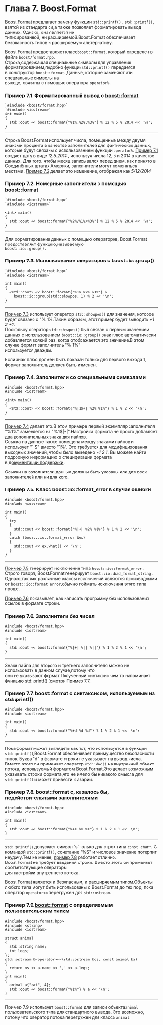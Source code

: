 # Глава 7. Boost.Format

[Вoost.Format](http://www.boost.org/doc/libs/1_62_0/libs/format/) предлагает замену функции `std::printf().` `std::printf()`, взятой из стандарта си,а также позволяет форматировать вывод данных. Однако, она является ни  
типизированной, ни расширяемой.Boost.Format обеспечивает безопасность типов и расширяемую альтернативу.

Boost.Format предоставляет класс`boost::format`, который определен в файле `boost/format.hpp`.   
Строка,содержащая специальные символы для управления форматированием,подобно функции`std::printf()` передается   
в конструктор  `boost::format`. Данные, которые заменяют эти специальные символы на  
выходе, связаны с помощью оператора `operator%`.


### Пример 7.1. Форматированный вывод с <boost::format>

```
`#include <boost/format.hpp>`  
`#include <iostream>`  
int main()  
{  
  std::cout << boost::format{"%1%.%2%.%3%"} % 12 % 5 % 2014 << '\n';  
}  
```

---
Строка Boost.Format использует числа, помещенные между двумя знаками процента в качестве заполнителей
для фактических данных, которые будут связаны с использованием функции `operator%`.
[Пример 7.1](http://theboostcpplibraries.com/boost.format#ex.format_01/ "Пример 7.1 Форматированный вывод с boost::format") создает дату в виде _12.5.2014_ , используя числа 12, 5 и 2014 в качестве данных. Для того, чтобы месяц записывался перед днем, как принято в Соединённых штатах Америки, заполнители могут поменяться местами.
[Пример 7.2](http://theboostcpplibraries.com/boost.format#ex.format_02/ "Пример 7.2 Нумерованные заполнители с помощью boost::format") делает это изменение, отображая как _5/12/2014_

### Пример 7.2. Номерные заполнители с помощью boost::format

```
`#include <boost/format.hpp>`  
`#include <iostream>`  

<int> main()  
{  
  std::cout << boost::format{"%2%/%1%/%3%"} % 12 % 5 % 2014 << '\n';  
}  
```

---
Для форматирования данных с помощью операторов, Boost.Format предоставляет функцию,называемую   
`boost::io::group().`

### Пример 7.3: Использование операторов с  boost::io::group()

```
`#include <boost/format.hpp>`  
`#include <iostream>`

int main()  
{  
  <std::cout> << boost::format{"%1% %2% %1%"} %  
    boost::io::group(std::showpos, 1) % 2 << '\n';  
}
```

---
[Пример 7.3](http://theboostcpplibraries.com/boost.format#ex.format_03/ "Пример 7.3 Использование операторов с boost::io::group()") использует оператор  `std::showpos()` для значения, которое будет связано с "% 1%.Таким образом, этот пример будет выводить _+1 2 +1_.  
Поскольку оператор `std::showpos()` был связан с первым значением данных с использованием `boost::io::group()` знак плюс автоматически добавляется всякий раз, когда отображается это значение.В этом случае формат заполнитель "% 1%"  
используется дважды.  

Если знак плюс должен быть показан только для первого выхода 1, формат заполнитель должен быть изменен.  

### Пример 7.4. Заполнители со специальными символами

```
#include <boost/format.hpp>   
#include <iostream>  

<int> main()  
{  
  <std::cout> << boost::format{"%|1$+| %2% %1%"} % 1 % 2 << '\n';  
}
```

---
[Пример 7.4](http://theboostcpplibraries.com/boost.format#ex.format_04/ "Пример 7.4 Заполнители со специальными символами" ) делает это.В этом примере первый экземпляр заполнителя "%1%" заменяется на "%1$|+|".Настройка формата не просто добавляет два дополнительных знака для пайпов.  
Ссылка на данные также помещена между знаками пайпов и использует "1 $" вместо "1%". 
Это требуется для модифицирования выходных значений, чтобы было выведено _+1 2 1_. Вы можете найти подробную информацию о спецификации формата  
в [документации поддержки](http://www.boost.org/doc/libs/1_62_0/libs/format/doc/format.html#printf_directives).

Ссылки на заполнители данных должны быть указаны или для всех заполнителей или ни для кого.

### Пример 7.5. Класс boost::io::format_error в случае ошибки

```
#include <boost/format.hpp> 
#include <iostream>  

int main()  
{  
  try 
  {  
    std::cout << boost::format{"%|+| %2% %1%"} % 1 % 2 << '\n';  
  }  
  catch (boost::io::format_error &ex)  
  {  
    std::cout << ex.what() << '\n';  
  }  
}  
```

---
[Пример 7.5](http://theboostcpplibraries.com/boost.format#ex.format_05/ "Пример 7.5 boost::io::format_error в случае ошибки") генерирует исключение типа `boost::io::format_error.`  
Cтрого говоря, Boost.Format генерирует `boost::io::bad_format_string.` Однако,так как различные классы исключений являются 
производными от `boost::io::format_error`,обычно поймать исключения этого типа проще.  

[Пример 7.6](http://theboostcpplibraries.com/boost.format#ex.format_06/ "Пример 7.6 Заполнители без чисел") показывает, как написать программу без использования ссылок в формате строки.

### Пример 7.6. Заполнители без чисел

```
#include <boost/format.hpp>  
#include <iostream>  

int main()  
{  
  std::cout << boost::format{"%|+| %|| %||"} % 1 % 2 % 1 << '\n';  
}  
```

---
Знаки пайпа для второго и третьего заполнителя можно не использовать в данном случае,потому что  
они не указывают формат.Полученный синтаксис чем то напоминает функцию std::printf() 
(смотри [Пример 7.7](http://theboostcpplibraries.com/boost.format#ex.format_07/ "Пример 7.7 boost::format c синтаксисом, используемым из std::printf()").

### Пример 7.7. boost::format c синтаксисом, используемым из std::printf()

```
#include <boost/format.hpp>  
#include <iostream>  

int main()  
{  
  std::cout << boost::format{"%+d %d %d"} % 1 % 2 % 1 << '\n';  
} 
```

---
Пока формат может выглядеть как тот, что используется в функции `std::printf()`,Boost.Format обеспечивает преимущество безопасности типов. Буква "d" в формате строки не указывает на вывод числа. Вместо этого он применяет оператор `std::dec()` на внутренний объект потока, используемый форматом Boost.Format.Это делает возможным указывать строки формата,что не имело бы никакого смысла для `std::printf()` и может привести к аварии.

### Пример 7.8. boost::format с, казалось бы, недействительными заполнителями

```
#include <boost/format.hpp>  
#include <iostream>  

int main()  
{  
  std::cout << boost::format{"%+s %s %s"} % 1 % 2 % 1 << '\n';  
}
```

---
`std::printf()` допускает символ 's' только для строк типа `const char*`. С командой   `std::printf()`, сочетание "%S" и числовое значение потерпит неудачу.Тем не менее, [пример 7.8](http://theboostcpplibraries.com/boost.format#ex.format_08/ "Пример 7.8 boost::format с, казалось бы, недействительными заполнителями") работает отлично.  
Boost.Format не требует введения строки. Вместо этого он применяет соответствующие операторы  
для настройки внутреннего потока.

Boost.Format является и безопасным, и расширяемым типом.Объекты любого типа могут быть использованы с Boost.Format до тех пор, пока оператор `operator<<` перегружен для `std::ostream`.

### Пример 7.9.<boost::format> с определяемым пользовательским типом

```
#include <boost/format.hpp>  
#include <string>  
#include <iostream>  

struct animal  
{  
  std::string name;  
  int legs;  
};
std::ostream &<operator><<(std::ostream &os, const animal &a)  
{  
  return os << a.name << ',' << a.legs;  
}
int main()  
{  
  animal a{"cat", 4};  
  std::cout << boost::format{"%1%"} % a << '\n';  
}
```

---
[Пример 7.9](http://theboostcpplibraries.com/boost.format#ex.format_09/ "Пример 7.9 boost::format с определяемым пользовательским типом") использует `boost::format` для записи объекта`animal` пользовательского типа для 
стандартного вывода. Это возможно, потому что оператор потока перегружен для класса `animal`.
